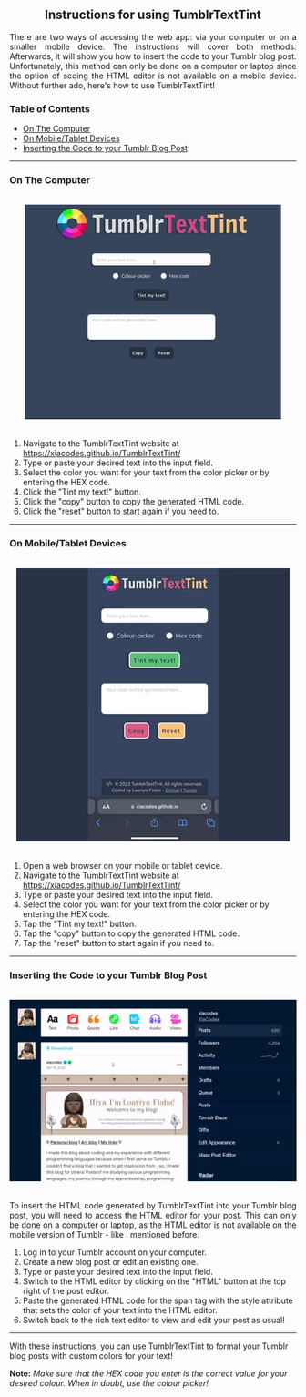 <h2 align="center">
    Instructions for using TumblrTextTint
</h2>

<p align="justify">There are two ways of accessing the web app: via your computer or on a smaller mobile device. The instructions will cover both methods. Afterwards, it will show you how to insert the code to your Tumblr blog post. Unfortunately, this method can only be done on a computer or laptop since the option of seeing the HTML editor is not available on a mobile device. Without further ado, here's how to use TumblrTextTint!</p>

<h3>Table of Contents</h3>
<ul>
  <li><a href="https://github.com/xiacodes/TumblrTextTint/edit/main/instructions/instructions.md#on-the-computer">On The Computer</a></li>
  <li><a href="https://github.com/xiacodes/TumblrTextTint/edit/main/instructions/instructions.md#on-mobiletablet-devices">On Mobile/Tablet Devices</a></li>
  <li><a href="https://github.com/xiacodes/TumblrTextTint/edit/main/instructions/instructions.md#inserting-the-code-to-your-tumblr-blog-post">Inserting the Code to your Tumblr Blog Post</a></li>
</ul>

---

<h3>On The Computer</h3>
<br>
<div align="center">
    <img src="web-tutorial.gif" alt="Web tutorial gif">
</div>
<br>
<ol>
  <li>Navigate to the TumblrTextTint website at <a href="https://xiacodes.github.io/TumblrTextTint/">https://xiacodes.github.io/TumblrTextTint/</a></li>
  <li>Type or paste your desired text into the input field.</li>
  <li>Select the color you want for your text from the color picker or by entering the HEX code.</li>
  <li>Click the "Tint my text!" button.</li>
  <li>Click the "copy" button to copy the generated HTML code.</li>
  <li>Click the "reset" button to start again if you need to.</li>
</ol>

---

<h3>On Mobile/Tablet Devices</h3>
<br>
<div align="center">
    <img src="mobile-tutorial.gif" alt="Moblie tutorial gif">
</div>
<br>
<ol>
<li>Open a web browser on your mobile or tablet device.</li>
  <li>Navigate to the TumblrTextTint website at <a href="https://xiacodes.github.io/TumblrTextTint/">https://xiacodes.github.io/TumblrTextTint/</a></li>
  <li>Type or paste your desired text into the input field.</li>
  <li>Select the color you want for your text from the color picker or by entering the HEX code.</li>
  <li>Tap the "Tint my text!" button.</li>
  <li>Tap the "copy" button to copy the generated HTML code.</li>
  <li>Tap the "reset" button to start again if you need to.</li>
</ol>

---

<h3>Inserting the Code to your Tumblr Blog Post</h3>
<br>
<div align="center">
    <img src="tumblr-tutorial.gif" alt="Tumblr tutorial gif">
</div>
<br>
<p align="justify">To insert the HTML code generated by TumblrTextTint into your Tumblr blog post, you will need to access the HTML editor for your post. This can only be done on a computer or laptop, as the HTML editor is not available on the mobile version of Tumblr - like I mentioned before.</p>
<ol>
<li>Log in to your Tumblr account on your computer.</li>
  <li>Create a new blog post or edit an existing one.</li>
  <li>Type or paste your desired text into the input field.</li>
  <li>Switch to the HTML editor by clicking on the "HTML" button at the top right of the post editor.</li>
  <li>Paste the generated HTML code for the span tag with the style attribute that sets the color of your text into the HTML editor.</li>
  <li>Switch back to the rich text editor to view and edit your post as usual!</li>
</ol>

---

With these instructions, you can use TumblrTextTint to format your Tumblr blog posts with custom colors for your text!

**Note:** _Make sure that the HEX code you enter is the correct value for your desired colour. When in doubt, use the colour picker!_
